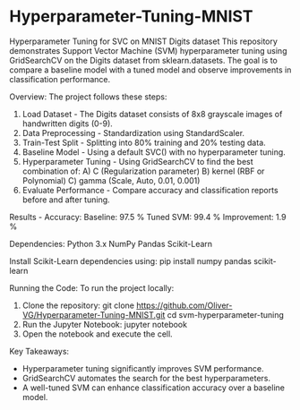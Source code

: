 # Hyperparameter-Tuning-MNIST
Hyperparameter Tuning for SVC on MNIST Digits dataset
This repository demonstrates Support Vector Machine (SVM) hyperparameter tuning using GridSearchCV on the Digits dataset from sklearn.datasets. The goal is to compare a baseline model with a tuned model and observe improvements in classification performance.

Overview:
The project follows these steps:
1. Load Dataset - The Digits dataset consists of 8x8 grayscale images of handwritten digits (0-9).
2. Data Preprocessing - Standardization using StandardScaler.
3. Train-Test Split - Splitting into 80% training and 20% testing data.
4. Baseline Model - Using a default SVC() with no hyperparameter tuning.
5. Hyperparameter Tuning - Using GridSearchCV to find the best combination of:
A) C (Regularization parameter)
B) kernel (RBF or Polynomial)
C) gamma (Scale, Auto, 0.01, 0.001)
6. Evaluate Performance - Compare accuracy and classification reports before and after tuning.

Results - Accuracy:
Baseline: 97.5 % 
Tuned SVM: 99.4 %
Improvement: 1.9 %

Dependencies:
Python 3.x
NumPy
Pandas
Scikit-Learn

Install Scikit-Learn dependencies using:
pip install numpy pandas scikit-learn

Running the Code:
To run the project locally:
1. Clone the repository:
git clone https://github.com/Oliver-VG/Hyperparameter-Tuning-MNIST.git
cd svm-hyperparameter-tuning
2. Run the Jupyter Notebook:
jupyter notebook
3. Open the notebook and execute the cell.

Key Takeaways:
- Hyperparameter tuning significantly improves SVM performance.
- GridSearchCV automates the search for the best hyperparameters.
- A well-tuned SVM can enhance classification accuracy over a baseline model.
